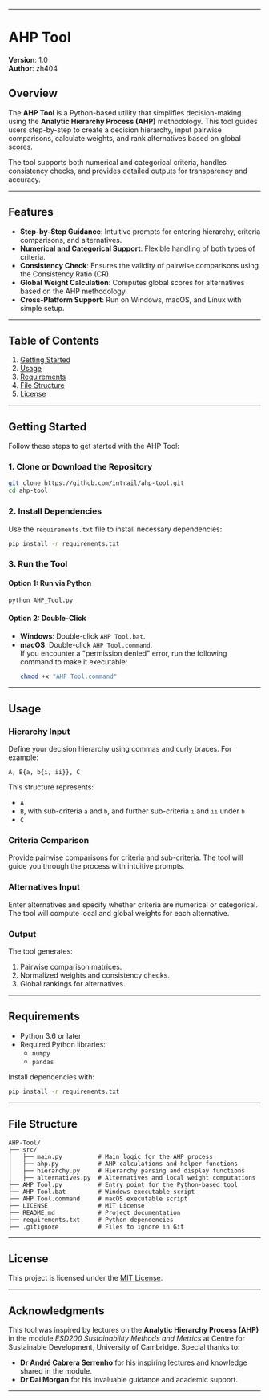 
---

# AHP Tool

**Version**: 1.0  
**Author**: zh404  

## Overview

The **AHP Tool** is a Python-based utility that simplifies decision-making using the **Analytic Hierarchy Process (AHP)** methodology. This tool guides users step-by-step to create a decision hierarchy, input pairwise comparisons, calculate weights, and rank alternatives based on global scores.

The tool supports both numerical and categorical criteria, handles consistency checks, and provides detailed outputs for transparency and accuracy.

---

## Features

- **Step-by-Step Guidance**: Intuitive prompts for entering hierarchy, criteria comparisons, and alternatives.
- **Numerical and Categorical Support**: Flexible handling of both types of criteria.
- **Consistency Check**: Ensures the validity of pairwise comparisons using the Consistency Ratio (CR).
- **Global Weight Calculation**: Computes global scores for alternatives based on the AHP methodology.
- **Cross-Platform Support**: Run on Windows, macOS, and Linux with simple setup.

---

## Table of Contents

1. [Getting Started](#getting-started)
2. [Usage](#usage)
3. [Requirements](#requirements)
4. [File Structure](#file-structure)
5. [License](#license)

---

## Getting Started

Follow these steps to get started with the AHP Tool:

### 1. Clone or Download the Repository
```bash
git clone https://github.com/intrail/ahp-tool.git
cd ahp-tool
```

### 2. Install Dependencies
Use the `requirements.txt` file to install necessary dependencies:
```bash
pip install -r requirements.txt
```

### 3. Run the Tool
#### Option 1: Run via Python
```bash
python AHP_Tool.py
```

#### Option 2: Double-Click
- **Windows**: Double-click `AHP Tool.bat`.  
- **macOS**: Double-click `AHP Tool.command`.  
  If you encounter a "permission denied" error, run the following command to make it executable:
  ```bash
  chmod +x "AHP Tool.command"
  ```

---

## Usage

### Hierarchy Input
Define your decision hierarchy using commas and curly braces. For example:
```
A, B{a, b{i, ii}}, C
```
This structure represents:
- `A`
- `B`, with sub-criteria `a` and `b`, and further sub-criteria `i` and `ii` under `b`
- `C`

### Criteria Comparison
Provide pairwise comparisons for criteria and sub-criteria. The tool will guide you through the process with intuitive prompts.

### Alternatives Input
Enter alternatives and specify whether criteria are numerical or categorical. The tool will compute local and global weights for each alternative.

### Output
The tool generates:
1. Pairwise comparison matrices.
2. Normalized weights and consistency checks.
3. Global rankings for alternatives.

---

## Requirements

- Python 3.6 or later
- Required Python libraries:
  - `numpy`
  - `pandas`

Install dependencies with:
```bash
pip install -r requirements.txt
```

---

## File Structure

```
AHP-Tool/
├── src/
│   ├── main.py          # Main logic for the AHP process
│   ├── ahp.py           # AHP calculations and helper functions
│   ├── hierarchy.py     # Hierarchy parsing and display functions
│   ├── alternatives.py  # Alternatives and local weight computations
├── AHP_Tool.py          # Entry point for the Python-based tool
├── AHP Tool.bat         # Windows executable script
├── AHP Tool.command     # macOS executable script
├── LICENSE              # MIT License
├── README.md            # Project documentation
├── requirements.txt     # Python dependencies
├── .gitignore           # Files to ignore in Git
```

---

## License

This project is licensed under the [MIT License](LICENSE).

---

## Acknowledgments

This tool was inspired by lectures on the **Analytic Hierarchy Process (AHP)** in the module *ESD200 Sustainability Methods and Metrics* at Centre for Sustainable Development, University of Cambridge. Special thanks to:
- **Dr André Cabrera Serrenho** for his inspiring lectures and knowledge shared in the module.
- **Dr Dai Morgan** for his invaluable guidance and academic support.

---
